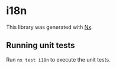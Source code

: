 # i18n

This library was generated with [Nx](https://nx.dev).

## Running unit tests

Run `nx test i18n` to execute the unit tests.

